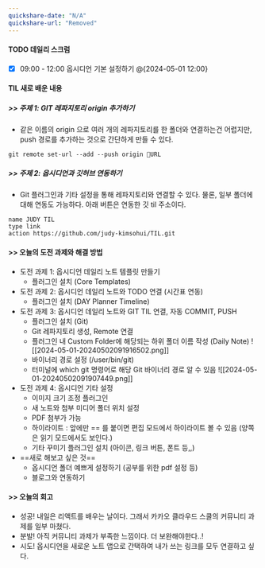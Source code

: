 ```yaml
---
quickshare-date: "N/A"
quickshare-url: "Removed"
---
```


#### TODO 데일리 스크럼

- [x] 09:00 - 12:00 옵시디언 기본 설정하기 @{2024-05-01 12:00}


#### TIL 새로 배운 내용
##### >> 주제 1: GIT 레파지토리 origin 추가하기

- 같은 이름의 origin 으로 여러 개의 레파지토리를 한 폴더와 연결하는건 어렵지만, push 경로를 추가하는 것으로 간단하게 만들 수 있다.
```
git remote set-url --add --push origin URL
```

##### >> 주제 2: 옵시디언과 깃허브 연동하기

- Git 플러그인과 기타 설정을 통해 레파지토리와 연결할 수 있다. 물론, 일부 폴더에 대해 연동도 가능하다. 아래 버튼은 연동한 깃 til 주소이다.
```button
name JUDY TIL
type link
action https://github.com/judy-kimsohui/TIL.git
```

#### >> 오늘의 도전 과제와 해결 방법

- 도전 과제 1: 옵시디언 데일리 노트 템플릿 만들기
	- 플러그인 설치 (Core Templates)
- 도전 과제 2: 옵시디언 데일리 노트와 TODO 연결 (시간표 연동)
	- 플러그인 설치 (DAY Planner Timeline)
- 도전 과제 3: 옵시디언 데일리 노트와 GIT TIL 연결, 자동 COMMIT, PUSH
	- 플러그인 설치 (Git)
	- Git 레파지토리 생성, Remote 연결
	- 플러그인 내 Custom Folder에 해당되는 하위 폴더 이름 작성 (Daily Note)
		![[2024-05-01-20240502091916502.png]]
	- 바이너리 경로 설정 (/user/bin/git)
	- 터미널에 which git 명령어로 해당 Git 바이너리 경로 알 수 있음
		![[2024-05-01-20240502091907449.png]]
- 도전 과제 4: 옵시디언 기타 설정
	- 이미지 크기 조정 플러그인
	- 새 노트와 첨부 미디어 폴더 위치 설정
	- PDF 첨부가 가능
	- 하이라이트 : 앞에만 == 를 붙이면 편집 모드에서 하이라이트 볼 수 있음 (양쪽은 읽기 모드에서도 보인다.)
	- 기타 꾸미기 플러그인 설치 (아이콘, 링크 버튼, 폰트 등,,)
- ==새로 해보고 싶은 것==
	- 옵시디언 폴더 예쁘게 설정하기 (공부를 위한 pdf 설정 등)
	- 블로그와 연동하기


#### >> 오늘의 회고

- 성공! 내일은 리액트를 배우는 날이다. 그래서 카카오 클라우드 스쿨의 커뮤니티 과제를 일부 마쳤다.
- 분발! 아직 커뮤니티 과제가 부족한 느낌이다. 더 보완해야한다..!
- 시도! 옵시디언을 새로운 노트 앱으로 간택하여 내가 쓰는 링크를 모두 연결하고 싶다.
